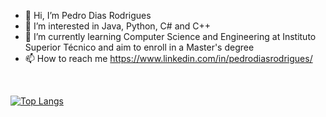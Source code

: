 - 👋 Hi, I’m Pedro Dias Rodrigues
- 👀 I’m interested in Java, Python, C# and C++ 
- 🌱 I’m currently learning Computer Science and Engineering at Instituto Superior Técnico and aim to enroll in a Master's degree
- 📫 How to reach me https://www.linkedin.com/in/pedrodiasrodrigues/

<br/>

[![Top Langs](https://github-readme-stats.vercel.app/api/top-langs/?username=PedroDRodrigues&theme=transparent)](https://github.com/PedroDRodrigues/github-readme-stats)

